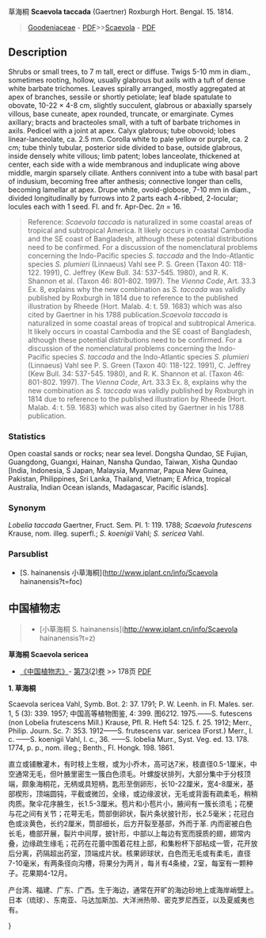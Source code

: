 草海桐 **Scaevola taccada** (Gaertner) Roxburgh Hort. Bengal. 15. 1814.

> [Goodeniaceae](http://www.iplant.cn/info/Goodeniaceae?t=foc) - [PDF](http://www.iplant.cn/foc/pdf/Goodeniaceae.pdf)>>[Scaevola](http://www.iplant.cn/info/Scaevola?t=foc) - [PDF](http://www.iplant.cn/foc/pdf/Scaevola.pdf)

## Description

Shrubs or small trees, to 7 m tall, erect or diffuse. Twigs 5-10 mm in diam., sometimes rooting, hollow, usually glabrous but axils with a tuft of dense white barbate trichomes. Leaves spirally arranged, mostly aggregated at apex of branches, sessile or shortly petiolate; leaf blade spatulate to obovate, 10-22 × 4-8 cm, slightly succulent, glabrous or abaxially sparsely villous, base cuneate, apex rounded, truncate, or emarginate. Cymes axillary; bracts and bracteoles small, with a tuft of barbate trichomes in axils. Pedicel with a joint at apex. Calyx glabrous; tube obovoid; lobes linear-lanceolate, ca. 2.5 mm. Corolla white to pale yellow or purple, ca. 2 cm; tube thinly tubular, posterior side divided to base, outside glabrous, inside densely white villous; limb patent; lobes lanceolate, thickened at center, each side with a wide membranous and induplicate wing above middle, margin sparsely ciliate. Anthers connivent into a tube with basal part of indusium, becoming free after anthesis; connective longer than cells, becoming lamellar at apex. Drupe white, ovoid-globose, 7-10 mm in diam., divided longitudinally by furrows into 2 parts each 4-ribbed, 2-locular; locules each with 1 seed. Fl. and fr. Apr-Dec. 2*n* = 16.

> Reference: 
>*Scaevola taccada* is naturalized in some coastal areas of tropical and subtropical America. It likely occurs in coastal Cambodia and the SE coast of Bangladesh, although these potential distributions need to be confirmed. For a discussion of the nomenclatural problems concerning the Indo-Pacific species *S. taccada* and the Indo-Atlantic species *S. plumieri* (Linnaeus) Vahl see P. S. Green (Taxon 40: 118-122. 1991), C. Jeffrey (Kew Bull. 34: 537-545. 1980), and R. K. Shannon et al. (Taxon 46: 801-802. 1997). The *Vienna Code*, Art. 33.3 Ex. 8, explains why the new combination as *S. taccada* was validly published by Roxburgh in 1814 due to reference to the published illustration by Rheede (Hort. Malab. 4: t. 59. 1683) which was also cited by Gaertner in his 1788 publication.*Scaevola taccada* is naturalized in some coastal areas of tropical and subtropical America. It likely occurs in coastal Cambodia and the SE coast of Bangladesh, although these potential distributions need to be confirmed. For a discussion of the nomenclatural problems concerning the Indo-Pacific species *S. taccada* and the Indo-Atlantic species *S. plumieri* (Linnaeus) Vahl see P. S. Green (Taxon 40: 118-122. 1991), C. Jeffrey (Kew Bull. 34: 537-545. 1980), and R. K. Shannon et al. (Taxon 46: 801-802. 1997). The *Vienna Code*, Art. 33.3 Ex. 8, explains why the new combination as *S. taccada* was validly published by Roxburgh in 1814 due to reference to the published illustration by Rheede (Hort. Malab. 4: t. 59. 1683) which was also cited by Gaertner in his 1788 publication.

### Statistics
Open coastal sands or rocks; near sea level. Dongsha Qundao, SE Fujian, Guangdong, Guangxi, Hainan, Nansha Qundao, Taiwan, Xisha Qundao [India, Indonesia, S Japan, Malaysia, Myanmar, Papua New Guinea, Pakistan, Philippines, Sri Lanka, Thailand, Vietnam; E Africa, tropical Australia, Indian Ocean islands, Madagascar, Pacific islands].

### Synonym
*Lobelia taccada* Gaertner, Fruct. Sem. Pl. 1: 119. 1788; *Scaevola frutescens* Krause, nom. illeg. superfl.; *S. koenigii* Vahl; *S. sericea* Vahl.

### Parsublist

* [S.  hainanensis  小草海桐](http://www.iplant.cn/info/Scaevola hainanensis?t=foc)

## 中国植物志

> * [小草海桐  S.  hainanensis](http://www.iplant.cn/info/Scaevola hainanensis?t=z)

**草海桐 Scaevola sericea**

* [《中国植物志》](http://www.iplant.cn/frps)- [第73(2)卷](http://www.iplant.cn/frps/vol/73(2)) >> 178页 [PDF](http://www.iplant.cn/frps/pdf/73(2)/178.PDF)

**1. 草海桐**

Scaevola sericea Vahl, Symb. Bot. 2: 37. 1791; P. W. Leenh. in Fl. Males. ser. 1, 5 (3): 339. 1957; 中国高等植物图鉴, 4: 399. 图6212. 1975.——S. futescens (non Lobelia frutescens Mill.) Krause, Pfl. R. Heft 54: 125. f. 25. 1912; Merr., Philip. Journ. Sc. 7: 353. 1912——S. frutescens var. sericea (Forst.) Merr., l. c. ——S. koenigii Vahl, l. c., 36. ——S. lobelia Murr., Syst. Veg. ed. 13. 178. 1774, p. p., nom. illeg.; Benth., Fl. Hongk. 198. 1861.

直立或铺散灌木，有时枝上生根，或为小乔木，高可达7米，枝直径0.5-1厘米，中空通常无毛，但叶腋里密生一簇白色须毛。叶螺旋状排列，大部分集中于分枝顶端，颇象海桐花，无柄或具短柄，匙形至倒卵形，长10-22厘米，宽4-8厘米，基部楔形，顶端圆钝，平截或微凹，全缘，或边缘波状，无毛或背面有疏柔毛，稍稍肉质。聚伞花序腋生，长1.5-3厘米。苞片和小苞片小，腋间有一簇长须毛；花梗与花之间有关节；花萼无毛，筒部倒卵状，裂片条状披针形，长2.5毫米；花冠白色或淡黄色，长约2厘米，筒部细长，后方开裂至基部，外而于革. 内而密被白色长毛，檐部开展，裂片中间厚，披针形，中部以上每边有宽而膜质的翅，翅常内叠，边缘疏生缘毛；花药在花蕾中围着花柱上部，和集粉杯下部粘成一管，花开放后分离，药隔超出药室，顶端成片状。核果卵球状，白色而无毛或有柔毛，直径7-10毫米，有两条径向沟槽，将果分为两爿，每爿有4条棱，2室，每室有一颗种子。花果期4-12月。

产台湾、福建、广东、广西。生于海边，通常在开旷的海边砂地上或海岸峭壁上。日本（琉球）、东南亚、马达加斯加、大洋洲热带、密克罗尼西亚，以及夏威夷也有。

}